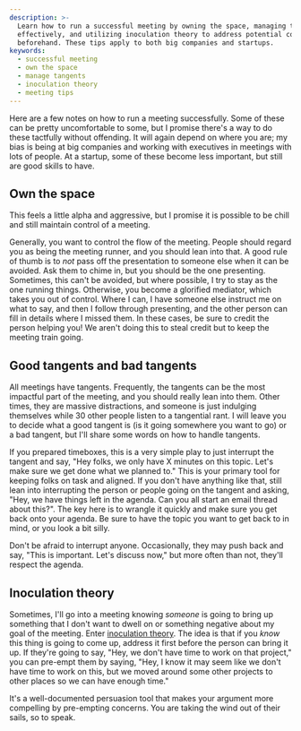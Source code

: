 ```yaml
---
description: >-
  Learn how to run a successful meeting by owning the space, managing tangents
  effectively, and utilizing inoculation theory to address potential concerns
  beforehand. These tips apply to both big companies and startups.
keywords:
  - successful meeting
  - own the space
  - manage tangents
  - inoculation theory
  - meeting tips
---
```


Here are a few notes on how to run a meeting successfully. Some of these can be pretty uncomfortable to some, but I promise there's a way to do these tactfully without offending. It will again depend on where you are; my bias is being at big companies and working with executives in meetings with lots of people. At a startup, some of these become less important, but still are good skills to have.

## Own the space

This feels a little alpha and aggressive, but I promise it is possible to be chill and still maintain control of a meeting.

Generally, you want to control the flow of the meeting. People should regard you as being the meeting runner, and you should lean into that. A good rule of thumb is to _not_ pass off the presentation to someone else when it can be avoided. Ask them to chime in, but you should be the one presenting. Sometimes, this can't be avoided, but where possible, I try to stay as the one running things. Otherwise, you become a glorified mediator, which takes you out of control. Where I can, I have someone else instruct me on what to say, and then I follow through presenting, and the other person can fill in details where I missed them. In these cases, be sure to credit the person helping you! We aren't doing this to steal credit but to keep the meeting train going.

## Good tangents and bad tangents

All meetings have tangents. Frequently, the tangents can be the most impactful part of the meeting, and you should really lean into them. Other times, they are massive distractions, and someone is just indulging themselves while 30 other people listen to a tangential rant. I will leave you to decide what a good tangent is (is it going somewhere you want to go) or a bad tangent, but I'll share some words on how to handle tangents.

If you prepared timeboxes, this is a very simple play to just interrupt the tangent and say, "Hey folks, we only have X minutes on this topic. Let's make sure we get done what we planned to." This is your primary tool for keeping folks on task and aligned. If you don't have anything like that, still lean into interrupting the person or people going on the tangent and asking, "Hey, we have things left in the agenda. Can you all start an email thread about this?". The key here is to wrangle it quickly and make sure you get back onto your agenda. Be sure to have the topic you want to get back to in mind, or you look a bit silly.

Don't be afraid to interrupt anyone. Occasionally, they may push back and say, "This is important. Let's discuss now," but more often than not, they'll respect the agenda.

## Inoculation theory

Sometimes, I'll go into a meeting knowing _someone_ is going to bring up something that I don't want to dwell on or something negative about my goal of the meeting. Enter [inoculation theory][it]. The idea is that if you _know_ this thing is going to come up, address it first before the person can bring it up. If they're going to say, "Hey, we don't have time to work on that project," you can pre-empt them by saying, "Hey, I know it may seem like we don't have time to work on this, but we moved around some other projects to other places so we can have enough time."

It's a well-documented persuasion tool that makes your argument more compelling by pre-empting concerns. You are taking the wind out of their sails, so to speak.

[it]: https://en.wikipedia.org/wiki/Inoculation_theory
